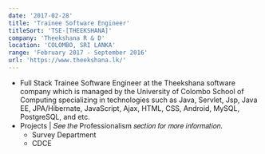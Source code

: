 ```yaml
---
date: '2017-02-28'
title: 'Trainee Software Engineer'
titleSort: 'TSE-[THEEKSHANA]'
company: 'Theekshana R & D'
location: 'COLOMBO, SRI LANKA'
range: 'February 2017 - September 2016'
url: 'https://www.theekshana.lk/'
---
```


- Full Stack Trainee Software Engineer at the Theekshana software company which is managed by the University of Colombo School of Computing specializing in technologies such as Java, Servlet, Jsp, Java EE, JPA/Hibernate, JavaScript, Ajax, HTML, CSS, Android, MySQL, PostgreSQL, and etc.
- Projects | 𝑆𝑒𝑒 𝑡ℎ𝑒 Professionalism 𝑠𝑒𝑐𝑡𝑖𝑜𝑛 𝑓𝑜𝑟 𝑚𝑜𝑟𝑒 𝑖𝑛𝑓𝑜𝑟𝑚𝑎𝑡𝑖𝑜𝑛.
  - Survey Department
  - CDCE
